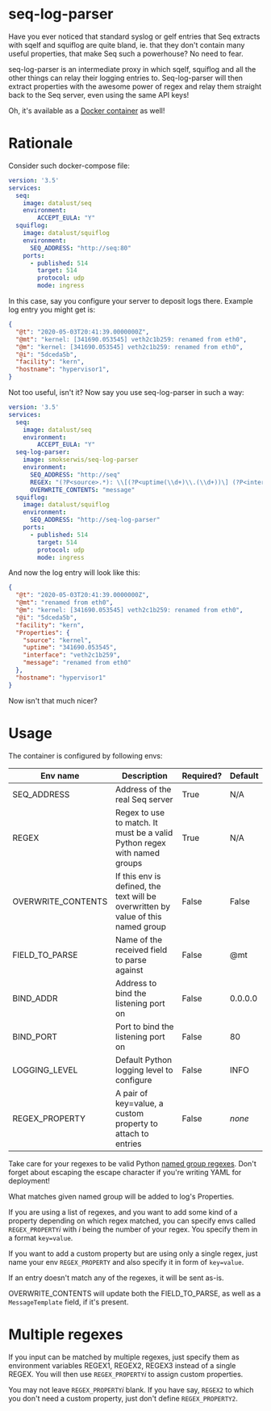 seq-log-parser
==============

Have you ever noticed that standard syslog or gelf
entries that Seq extracts with sqelf and squiflog are
quite bland, ie. that they don't contain many useful properties,
that make Seq such a powerhouse? No need to fear.

seq-log-parser is an intermediate proxy in which
sqelf, squiflog and all the other things can relay
their logging entries to. Seq-log-parser will then
extract properties with the awesome power of regex
and relay them straight back to the Seq server,
even using the same API keys!

Oh, it's available as a [Docker container](https://hub.docker.com/repository/docker/smokserwis/seq-log-parser)
as well!

# Rationale

Consider such docker-compose file:

```yaml
version: '3.5'
services:
  seq:
    image: datalust/seq
    environment:
        ACCEPT_EULA: "Y"
  squiflog:
    image: datalust/squiflog
    environment:
      SEQ_ADDRESS: "http://seq:80"
    ports:
      - published: 514
        target: 514
        protocol: udp
        mode: ingress
```

In this case, say you configure your server to deposit
logs there. Example log entry you might get is:

```json
{
  "@t": "2020-05-03T20:41:39.0000000Z",
  "@mt": "kernel: [341690.053545] veth2c1b259: renamed from eth0",
  "@m": "kernel: [341690.053545] veth2c1b259: renamed from eth0",
  "@i": "5dceda5b",
  "facility": "kern",
  "hostname": "hypervisor1",
}
```

Not too useful, isn't it? Now say you use seq-log-parser in 
such a way:

```yaml
version: '3.5'
services:
  seq:
    image: datalust/seq
    environment:
        ACCEPT_EULA: "Y"
  seq-log-parser:
    image: smokserwis/seq-log-parser
    environment:
      SEQ_ADDRESS: "http://seq"
      REGEX: "(?P<source>.*): \\[(?P<uptime(\\d+)\\.(\\d+))\] (?P<interface>.*): (?P<message>.*)"
      OVERWRITE_CONTENTS: "message"
  squiflog:
    image: datalust/squiflog
    environment:
      SEQ_ADDRESS: "http://seq-log-parser"
    ports:
      - published: 514
        target: 514
        protocol: udp
        mode: ingress
```

And now the log entry will look like this:

```json
{
  "@t": "2020-05-03T20:41:39.0000000Z",
  "@mt": "renamed from eth0",
  "@m": "kernel: [341690.053545] veth2c1b259: renamed from eth0",
  "@i": "5dceda5b",
  "facility": "kern", 
  "Properties": {
    "source": "kernel",
    "uptime": "341690.053545", 
    "interface": "veth2c1b259",
    "message": "renamed from eth0"
  },
  "hostname": "hypervisor1"
}
```

Now isn't that much nicer?

# Usage

The container is configured by following envs:

| Env name           | Description                                                                             | Required? | Default |
|--------------------|------------------------------------------------------------------------------------------|-----------|---------|
| SEQ_ADDRESS        | Address of the real Seq server                                                           | True      | N/A     |
| REGEX              | Regex to use to match. It must be a valid Python regex with named groups                 | True      | N/A     |
| OVERWRITE_CONTENTS | If this env is defined, the text will be overwritten by value of this named group        | False     | False   |
| FIELD_TO_PARSE     | Name of the received field to parse against                                              | False     | @mt     |
| BIND_ADDR          | Address to bind the listening port on                                                    | False     | 0.0.0.0 |
| BIND_PORT          | Port to bind the listening port on                                                       | False     | 80      |
| LOGGING_LEVEL      | Default Python logging level to configure                                                | False     | INFO    |
| REGEX_PROPERTY     | A pair of key=value, a custom property to attach to entries                              | False     | _none_  |

Take care for your regexes to be valid Python [named group regexes](https://docs.python.org/3.8/library/re.html#index-17).
Don't forget about escaping the escape character if you're writing YAML for deployment!

What matches given named group will be added to log's Properties.

If you are using a list of regexes, and you want to add some kind of a property depending on which regex matched, 
you can specify envs called `REGEX_PROPERTY`_i_ with _i_ being the number of your regex.
You specify them in a format `key=value`.

If you want to add a custom property but are using only a single regex, just name your env `REGEX_PROPERTY`
and also specify it in form of `key=value`.

If an entry doesn't match any of the regexes, it will be sent as-is.

OVERWRITE_CONTENTS will update both the FIELD_TO_PARSE, as well as a `MessageTemplate` field, if it's present.

# Multiple regexes

If you input can be matched by multiple regexes, just specify them as environment variables REGEX1, REGEX2, REGEX3 instead of a single REGEX. 
You will then use `REGEX_PROPERTY`_i_ to assign custom properties. 

You may not leave `REGEX_PROPERTY`_i_ blank. If you have say, `REGEX2` to which you don't
need a custom property, just don't define `REGEX_PROPERTY2`.
